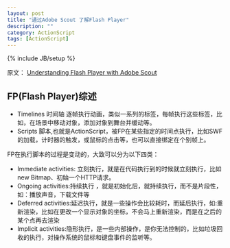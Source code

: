 ```yaml
---
layout: post
title: "通过Adobe Scout 了解Flash Player"
description: ""
category: ActionScript
tags: [ActionScript]
---
```

{% include JB/setup %}

原文：
[Understanding Flash Player with Adobe Scout](http://www.adobe.com/devnet/scout/articles/understanding-flashplayer-with-scout.html)

## FP(Flash Player)综述

* Timelines 时间轴 逐帧执行动画，类似一系列的标签，每帧执行这些标签，比如，在场景中移动对象，添加对象到舞台并缓动等。
* Scripts 脚本,也就是ActionScript，被FP在某些指定的时间点执行，比如SWF的加载，计时器的触发，或鼠标的点击等，也可以直接绑定在个别帧上。

FP在执行脚本的过程是变动的，大致可以分为以下四类：

* Immediate activities: 立刻执行，就是在代码执行到的时候就立刻执行，比如new Bitmap、初始一个HTTP请求。
* Ongoing activities:持续执行 ，就是初始化后，就持续执行，而不是片段性，如：播放声音，下载文件等
* Deferred activities:延迟执行，就是一些操作会比较耗时，而延后执行，如:重新渲染，比如在更改一个显示对象的坐标，不会马上重新渲染，而是在之后的某个点再去渲染
* Implicit activities:隐形执行，是一些内部操作，是你无法控制的，比如垃圾回收的执行，对操作系统的鼠标和键盘事件的监听等。


